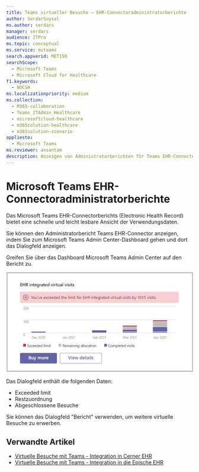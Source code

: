 ```yaml
---
title: Teams virtueller Besuche – EHR-Connectoradministratorberichte
author: SerdarSoysal
ms.author: serdars
manager: serdars
audience: ITPro
ms.topic: conceptual
ms.service: msteams
search.appverid: MET150
searchScope:
  - Microsoft Teams
  - Microsoft Cloud for Healthcare
f1.keywords:
  - NOCSH
ms.localizationpriority: medium
ms.collection:
  - M365-collaboration
  - Teams_ITAdmin_Healthcare
  - microsoftcloud-healthcare
  - m365solution-healthcare
  - m365solution-scenario
appliesto:
  - Microsoft Teams
ms.reviewer: ansantam
description: Anzeigen von Administratorberichten für Teams EHR-Connectorbesuche
---
```


# <a name="microsoft-teams-ehr-connector-admin-reports"></a>Microsoft Teams EHR-Connectoradministratorberichte

Das Microsoft Teams EHR-Connectorberichts (Electronic Health Record) bietet eine schnelle und leicht lesbare Ansicht der Verwendungsdaten.

Sie können den Administratorbericht Teams EHR-Connector anzeigen, indem Sie zum Microsoft Teams Admin Center-Dashboard gehen und dort das Dialogfeld anzeigen.

Greifen Sie über das Dashboard Microsoft Teams Admin Center auf den Bericht zu.

 ![Ein Dialogfeld mit den Zuweisungen und Grenzwerten für virtuelle Besuche.](../../media/admin-connector-report.png)

Das Dialogfeld enthält die folgenden Daten:

- Exceeded limit
- Restzuordnung
- Abgeschlossene Besuche

Sie können das Dialogfeld "Bericht" verwenden, um weitere virtuelle Besuche zu erwerben.

## <a name="related-articles"></a>Verwandte Artikel

- [Virtuelle Besuche mit Teams - Integration in Cerner EHR](ehr-admin-cerner.md)
- [Virtuelle Besuche mit Teams - Integration in die Epische EHR](ehr-admin.md)
